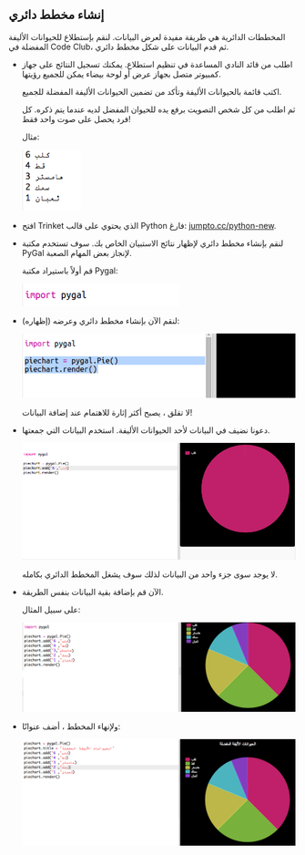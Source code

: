 ## إنشاء مخطط دائري

المخططات الدائرية هي طريقة مفيدة لعرض البيانات. لنقم بإستطلاع للحيوانات الأليفة المفضلة في Code Club، ثم قدم البيانات على شكل مخطط دائري.

+ اطلب من قائد النادي المساعدة في تنظيم استطلاع. يمكنك تسجيل النتائج على جهاز كمبيوتر متصل بجهاز عرض أو لوحة بيضاء يمكن للجميع رؤيتها.
    
    اكتب قائمة بالحيوانات الأليفة وتأكد من تضمين الحيوانات الأليفة المفضلة للجميع.
    
    ثم اطلب من كل شخص التصويت برفع يده للحيوان المفضل لديه عندما يتم ذكره. كل فرد يحصل على صوت واحد فقط!
    
    مثال:
    
    ![لقطة الشاشة](images/pets-favourite.png)

+ افتح Trinket الذي يحتوي على قالب Python فارغ: <a href="http://jumpto.cc/python-new" target="_blank">jumpto.cc/python-new</a>.

+ لنقم بإنشاء مخطط دائري لإظهار نتائج الاستبيان الخاص بك. سوف تستخدم مكتبة PyGal لإنجاز بعض المهام الصعبة.
    
    قم أولاً باستيراد مكتبة Pygal:
    
    ![لقطة الشاشة](images/pets-pygal.png)

+ لنقم الآن بإنشاء مخطط دائري وعرضه (إظهاره):
    
    ![لقطة الشاشة](images/pets-pie.png)
    
    لا تقلق ، يصبح أكثر إثارة للاهتمام عند إضافة البيانات!

+ دعونا نضيف في البيانات لأحد الحيوانات الأليفة. استخدم البيانات التي جمعتها.
    
    ![لقطة الشاشة](images/pets-add.png)
    
    لا يوجد سوى جزء واحد من البيانات لذلك سوف يشغل المخطط الدائري بكامله.

+ الآن قم بإضافة بقية البيانات بنفس الطريقة.
    
    على سبيل المثال:
    
    ![لقطة الشاشة](images/pets-add-all.png)

+ ولإنهاء المخطط ، أضف عنوانًا:
    
    ![لقطة الشاشة](images/pets-title.png)